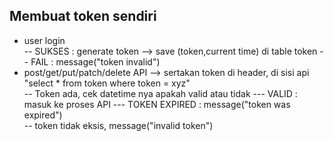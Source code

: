 ## Membuat token sendiri
- user login
<br/>-- SUKSES : generate token -->  save (token,current time) di table token
-- FAIL : message("token invalid")
- post/get/put/patch/delete API --> sertakan token di header, di sisi api "select * from token where token = xyz"
<br/>-- Token ada, cek datetime nya apakah valid atau tidak
--- VALID   : masuk ke proses API
--- TOKEN EXPIRED : message("token was expired")
<br/>-- token tidak eksis, message("invalid token")
